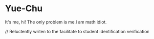# Yue-Chu
It's me, hi! The only problem is me.I am math idiot.

// Reluctently writen to the facilitate to student identification verification
